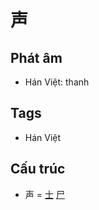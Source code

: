 # 声

## Phát âm
* Hán Việt: thanh

## Tags
* Hán Việt

## Cấu trúc
* 声 = [士](士.md) [尸](尸.md)

<script>window.HANZI_FIELD='声';</script>